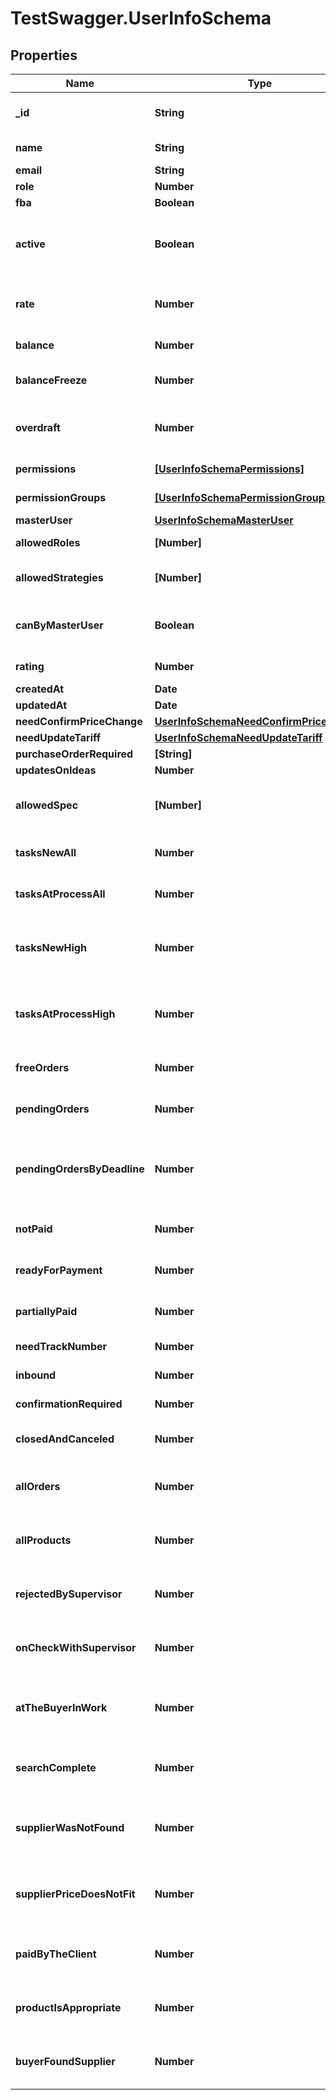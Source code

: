 # TestSwagger.UserInfoSchema

## Properties

Name | Type | Description | Notes
------------ | ------------- | ------------- | -------------
**_id** | **String** | GUID пользователя в БД. | [optional] 
**name** | **String** | Имя пользователя. | 
**email** | **String** | email | [optional] 
**role** | **Number** |  | [optional] 
**fba** | **Boolean** | Флаг fba. | [optional] 
**active** | **Boolean** | Если истина - пользователь активен. Если нет - заблокирован админом. | [optional] 
**rate** | **Number** | Ставка, по который оплачивается сотрудник. | [optional] 
**balance** | **Number** | Баланс пользователя. | [optional] 
**balanceFreeze** | **Number** | Замороженная при оплате ордера сумма.. | [optional] 
**overdraft** | **Number** | Сумма на которую может уходить в минус пользователь. | [optional] 
**permissions** | [**[UserInfoSchemaPermissions]**](UserInfoSchemaPermissions.md) | Массив permission-ов. | [optional] 
**permissionGroups** | [**[UserInfoSchemaPermissionGroups]**](UserInfoSchemaPermissionGroups.md) | Массив групп permission-ов. | [optional] 
**masterUser** | [**UserInfoSchemaMasterUser**](UserInfoSchemaMasterUser.md) |  | [optional] 
**allowedRoles** | **[Number]** | Массив массив ролей. | [optional] 
**allowedStrategies** | **[Number]** | Массив доступных стратегий. | [optional] 
**canByMasterUser** | **Boolean** | Может ли данный пользователь быть мастер юзером. | [optional] 
**rating** | **Number** | Рейтинг пользователя. | [optional] 
**createdAt** | **Date** | Дата создания | [optional] 
**updatedAt** | **Date** | Дата изменения | [optional] 
**needConfirmPriceChange** | [**UserInfoSchemaNeedConfirmPriceChange**](UserInfoSchemaNeedConfirmPriceChange.md) |  | [optional] 
**needUpdateTariff** | [**UserInfoSchemaNeedUpdateTariff**](UserInfoSchemaNeedUpdateTariff.md) |  | [optional] 
**purchaseOrderRequired** | **[String]** |  | [optional] 
**updatesOnIdeas** | **Number** |  | [optional] 
**allowedSpec** | **[Number]** | Массив доступных специализаций фрилансера. | [optional] 
**tasksNewAll** | **Number** | Количество новых заданий у пользователя | [optional] 
**tasksAtProcessAll** | **Number** | Количество заданий в работе у пользователя | [optional] 
**tasksNewHigh** | **Number** | Количество новых заданий у пользователя с высоким приоритетом | [optional] 
**tasksAtProcessHigh** | **Number** | Количество заданий в работе у пользователяс высоким приоритетом | [optional] 
**freeOrders** | **Number** | Количество заказов из /buyers/orders/vac | [optional] 
**pendingOrders** | **Number** | Количество заказов 2, 3 статусы | [optional] 
**pendingOrdersByDeadline** | **Number** | Количество заказов 2, 3 статусы у которых до дедлайна меньше суток | [optional] 
**notPaid** | **Number** | Количество заказов 15, 19 статусы | [optional] 
**readyForPayment** | **Number** | Количество заказов 16 статусы | [optional] 
**partiallyPaid** | **Number** | Количество заказов 16 статусы | [optional] 
**needTrackNumber** | **Number** | Количество заказов 20 статус | [optional] 
**inbound** | **Number** | Количество заказов 25 статус | [optional] 
**confirmationRequired** | **Number** | Количество заказов 27 статус | [optional] 
**closedAndCanceled** | **Number** | Количество заказов 30,35,40 статусы | [optional] 
**allOrders** | **Number** | Количество заказов 15, 20, 25, 27, 19, 30, 35, 40 статусы | [optional] 
**allProducts** | **Number** | Количество продуктов супервизора во всех статусах | [optional] 
**rejectedBySupervisor** | **Number** | Количество продуктов супервизора в 20 статусе | [optional] 
**onCheckWithSupervisor** | **Number** | Количество продуктов супервизора в 5 и 205 статусах | [optional] 
**atTheBuyerInWork** | **Number** | Количество продуктов супервизора в 230, 30, 235, 35 статусах | [optional] 
**searchComplete** | **Number** | Количество продуктов супервизора в 70, 270 статусах | [optional] 
**supplierWasNotFound** | **Number** | Количество продуктов супервизора в 50, 250, 80, 280 статусах | [optional] 
**supplierPriceDoesNotFit** | **Number** | Количество продуктов супервизора в 60, 260, 90, 290 статусах | [optional] 
**paidByTheClient** | **Number** | Количество продуктов супервизора в 275, 75 статусах | [optional] 
**productIsAppropriate** | **Number** | Количество продуктов супервизора в 15 статусе | [optional] 
**buyerFoundSupplier** | **Number** | Количество продуктов супервизора в 240, 40 статусах | [optional] 


